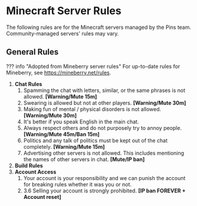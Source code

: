 # Minecraft Server Rules
The following rules are for the Minecraft servers managed by the Pins team. Community-managed servers' rules may vary.

## General Rules

??? info "Adopted from Mineberry server rules"
    For up-to-date rules for Mineberry, see <https://mineberry.net/rules>.

1. **Chat Rules**
    1. Spamming the chat with letters, similar, or the same phrases is not allowed. **[Warning/Mute 15m]**
    2. Swearing is allowed but not at other players. **[Warning/Mute 30m]**
    3. Making fun of mental / physical disorders is not allowed. **[Warning/Mute 30m]**
    4. It's better if you speak English in the main chat.
    5. Always respect others and do not purposely try to annoy people. **[Warning/Mute 45m/Ban 15m]**
    6. Politics and any talk of politics must be kept out of the chat completely. **[Warning/Mute 15m]**
    7. Advertising other servers is not allowed. This includes mentioning the names of other servers in chat. **[Mute/IP ban]**
2. **Build Rules**
3. **Account Access**
    1. Your account is your responsibility and we can punish the account for breaking rules whether it was you or not.
    2. 3.6 Selling your account is strongly prohibited. **[IP ban FOREVER + Account reset]**